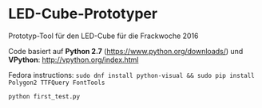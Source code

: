 # LED-Cube-Prototyper
Prototyp-Tool für den LED-Cube für die Frackwoche 2016

Code basiert auf **Python 2.7** (https://www.python.org/downloads/) und **VPython**: http://vpython.org/index.html

Fedora instructions:
`sudo dnf install python-visual && sudo pip install Polygon2 TTFQuery FontTools`

`python first_test.py`

